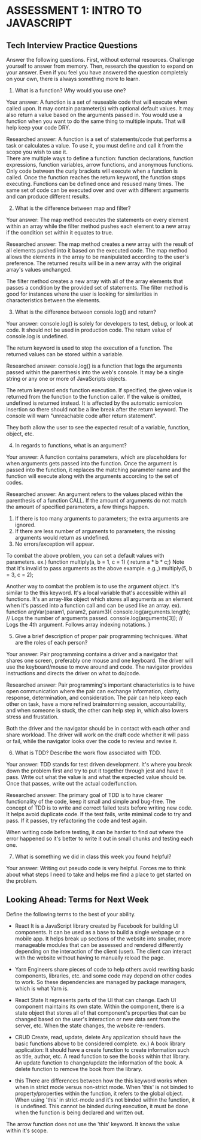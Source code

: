 # ASSESSMENT 1: INTRO TO JAVASCRIPT
## Tech Interview Practice Questions

Answer the following questions. First, without external resources. Challenge yourself to answer from memory. Then, research the question to expand on your answer. Even if you feel you have answered the question completely on your own, there is always something more to learn.   

1. What is a function? Why would you use one?

  Your answer: 
  A function is a set of reuseable code that will execute when called upon. It may contain parameter(s) with optional default values. 
  It may also return a value based on the arguments passed in. You would use a function when you want to do the same thing to multiple inputs. 
  That will help keep your code DRY. 

  Researched answer: 
  A function is a set of statements/code that performs a task or calculates a value. To use it, you must define and call it from the scope you wish to use it.  
  There are multiple ways to define a function: function declarations, function expressions, function variables, arrow functions, and anonymous functions. 
  Only code between the curly brackets will execute when a function is called. Once the function reaches the return keyword, the function stops executing. 
  Functions can be defined once and resused many times. The same set of code
  can be executed over and over with different arguments and can produce different results.


2. What is the difference between map and filter?

  Your answer: 
  The map method executes the statements on every element within an array while the filter method pushes each element to a new array if the condition set within it equates to true.

  Researched answer:
  The map method creates a new array with the result of all elements pushed into it based on the executed code.
  The map method allows the elements in the array to be manipulated according to the user's preference. 
  The returned results will be in a new array with the original array's values unchanged.
  
  The filter method creates a new array with all of the array elements that passes a condition by the provided set of statements. 
  The filter method is good for instances where the user is looking for similarities in characteristics between the elements.


3. What is the difference between console.log() and return?

  Your answer:
  console.log() is solely for developers to test, debug, or look at code. 
  It should not be used in production code.
  The return value of console.log is undefined.
  
  The return keyword is used to stop the execution of a function. 
  The returned values can be stored within a variable.

  Researched answer:
  console.log() is a function that logs the arguments passed within the parenthesis into the web's console.
  It may be a single string or any one or more of JavaScripts objects.
  
  
  The return keyword ends function execution.
  If specified, the given value is returned from the function to the function caller.
  If the value is omitted, undefined is returned instead.
  It is affected by the automatic semicolon insertion so there should not be a line break after the return keyword.
  The console will warn "unreachable code after return statement".
  
  They both allow the user to see the expected result of a variable, function, object, etc.



4. In regards to functions, what is an argument?

  Your answer:
  A function contains parameters, which are placeholders for when arguments gets passed into the function.
  Once the argument is passed into the function, it replaces the matching parameter name and the function will
  execute along with the arguments according to the set of codes.

  Researched answer:
  An argument refers to the values placed within the parenthesis of a function CALL. 
  If the amount of arguments do not match the amount of specified parameters, a few things happen.
  1) If there is too many arguments to parameters; the extra arguments are ignored.
  2) If there are less number of arguments to parameters; the missing arguments would return as undefined.
  3) No errors/exception will appear.
  
  To combat the above problem, you can set a default values with parameters.
    ex.) function multiply(a, b = 1, c = 1) { return a * b * c;}
  Note that it's invalid to pass arguments as the above example.
    e.g.,) multiply(5, b = 3, c = 2);
  
  Another way to combat the problem is to use the argument object. It's similar to the this keyword.
  It's a local variable that's accessible within all functions. It's an array-like object which stores all
  arguments as an element when it's passed into a function call and can be used like an array.
  ex). function argVar(param1, param2, param3){
        console.log(arguments.length); // Logs the number of arguments passed.
        console.log(arguments[3]); // Logs the 4th argument. Follows array indexing notations. 
      }


5. Give a brief description of proper pair programming techniques. What are the roles of each person?

  Your answer:
  Pair programming contains a driver and a navigator that shares one screen, preferably one mouse and one keyboard.
  The driver will use the keyboard/mouse to move around and code.
  The navigator provides instructions and directs the driver on what to do/code.

  Researched answer:
  Pair programming's important characteristics is to have open communication where the pair can exchange
  information, clarity, response, determination, and consideration. The pair can help keep each other on task,
  have a more refined brainstorming session, accountability, and when someone is stuck, the other can help step in,
  which also lowers stress and frustation.
  
  Both the driver and the navigator should be in contact with each other and share workload. 
  The driver will work on the draft code whether it will pass or fail, while the navigator looks over the code
  to review and revise it.
  


6. What is TDD? Describe the work flow associated with TDD.

  Your answer:
  TDD stands for test driven development. It's where you break down the problem first and try to put it 
  together through jest and have it pass. Write out what the value is and what the expected value should be.
  Once that passes, write out the actual code/function.

  Researched answer:
  The primary goal of TDD is to have clearer functionality of the code, keep it small and simple and bug-free.
  The concept of TDD is to write and correct failed tests before writing new code. It helps avoid duplicate code.
  If the test fails, write mimimal code to try and pass. If it passes, try refactoring the code and test again.
  
  When writing code before testing, it can be harder to find out where the error happened so it's better to 
  write it out in small chunks and testing each one.
  


7. What is something we did in class this week you found helpful?  

  Your answer:
  Writing out pseudo code is very helpful. Forces me to think about what steps I need to take and helps
  me find a place to get started on the problem.


## Looking Ahead: Terms for Next Week

Define the following terms to the best of your ability.

- React
It is a JavaScript library created by Facebook for building UI components. It can be used as a base to build
a single webpage or a mobile app. It helps break up sections of the website into smaller, more manageable 
modules that can be assessed and rendered differently depending on the interaction of the client (user). 
The client can interact with the website without having to manually reload the page.

- Yarn
Engineers share pieces of code to help others avoid rewriting basic components, libraries, etc. and 
some code may depend on other codes to work. So these dependencies are managed by package managers, 
which is what Yarn is. 

- React State
It represents parts of the UI that can change. Each UI component maintains its own state. 
Within the component, there is a state object that stores all of that component's properties that can be 
changed based on the user's interaction or new data sent from the server, etc.
When the state changes, the website re-renders.


- CRUD
Create, read, update, delete
Any application should have the basic functions above to be considered complete.
ex.) A book library application:
It should have a create function to create information such as title, author, etc.
A read function to see the books within that library.
An update function to change/update the information of the book.
A delete function to remove the book from the library.

- this
There are differences between how the this keyword works when when in strict mode versus non-strict mode.
When 'this' is not binded to property/properties within the function, it refers to the global object.
When using 'this' in strict-mode and it's not binded within the function, it is undefined. 
This cannot be binded during execution, it must be done when the function is being declared and written out.

The arrow function does not use the 'this' keyword. It knows the value within it's scope.